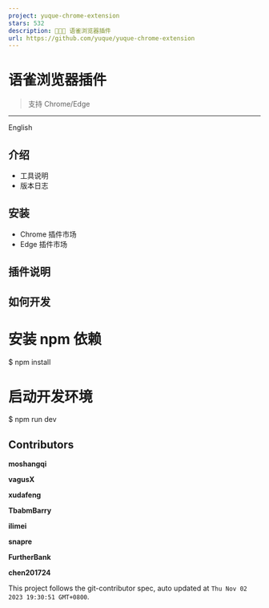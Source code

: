 ```yaml
---
project: yuque-chrome-extension
stars: 532
description: 🚀🚀🚀 语雀浏览器插件
url: https://github.com/yuque/yuque-chrome-extension
---
```


语雀浏览器插件
=======

> 支持 Chrome/Edge

* * *

English

介绍
--

-   工具说明
-   版本日志

安装
--

-   Chrome 插件市场
-   Edge 插件市场

插件说明
----

如何开发
----

# 安装 npm 依赖
$ npm install

# 启动开发环境
$ npm run dev

Contributors
------------

  
**moshangqi**  

  
**vagusX**  

  
**xudafeng**  

  
**TbabmBarry**  

  
**ilimei**  

  
**snapre**  

  
**FurtherBank**  

  
**chen201724**  

This project follows the git-contributor spec, auto updated at `Thu Nov 02 2023 19:30:51 GMT+0800`.
